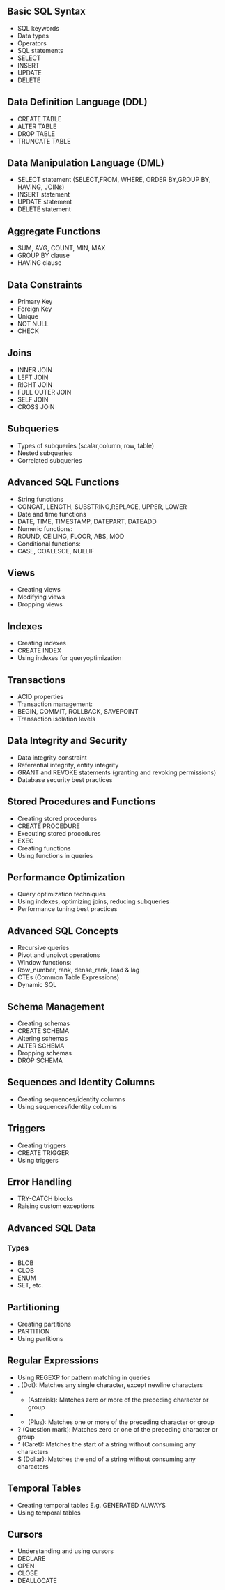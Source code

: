 
## Basic SQL Syntax
- SQL keywords
- Data types
- Operators
- SQL statements
- SELECT
- INSERT
- UPDATE
- DELETE

## Data Definition Language (DDL)
- CREATE TABLE
- ALTER TABLE
- DROP TABLE
- TRUNCATE TABLE

## Data Manipulation Language (DML)
- SELECT statement (SELECT,FROM, WHERE, ORDER BY,GROUP BY, HAVING, JOINs)
- INSERT statement
- UPDATE statement
- DELETE statement

## Aggregate Functions
- SUM, AVG, COUNT, MIN, MAX
- GROUP BY clause
- HAVING clause

## Data Constraints
- Primary Key
- Foreign Key
- Unique
- NOT NULL
- CHECK

## Joins
- INNER JOIN
- LEFT JOIN
- RIGHT JOIN
- FULL OUTER JOIN
- SELF JOIN
- CROSS JOIN

## Subqueries
- Types of subqueries (scalar,column, row, table)
- Nested subqueries
- Correlated subqueries

## Advanced SQL Functions
- String functions
- CONCAT, LENGTH, SUBSTRING,REPLACE, UPPER, LOWER
- Date and time functions
- DATE, TIME, TIMESTAMP, DATEPART, DATEADD
- Numeric functions:
- ROUND, CEILING, FLOOR, ABS, MOD
- Conditional functions:
- CASE, COALESCE, NULLIF

## Views
- Creating views
- Modifying views
- Dropping views

## Indexes
- Creating indexes
- CREATE INDEX
- Using indexes for queryoptimization

## Transactions
- ACID properties
- Transaction management:
- BEGIN, COMMIT, ROLLBACK, SAVEPOINT
- Transaction isolation levels

## Data Integrity and Security
- Data integrity constraint
- Referential integrity, entity integrity
- GRANT and REVOKE statements (granting and revoking permissions)
- Database security best practices

## Stored Procedures and Functions
- Creating stored procedures
- CREATE PROCEDURE
- Executing stored procedures
- EXEC
- Creating functions
- Using functions in queries

## Performance Optimization
- Query optimization techniques
- Using indexes, optimizing joins, reducing subqueries
- Performance tuning best practices

## Advanced SQL Concepts
- Recursive queries
- Pivot and unpivot operations
- Window functions:
- Row_number, rank, dense_rank, lead & lag
- CTEs (Common Table Expressions)
- Dynamic SQL

## Schema Management
- Creating schemas
- CREATE SCHEMA
- Altering schemas
- ALTER SCHEMA
- Dropping schemas
- DROP SCHEMA

## Sequences and Identity Columns
- Creating sequences/identity columns
- Using sequences/identity columns

## Triggers
- Creating triggers
- CREATE TRIGGER
- Using triggers

## Error Handling
- TRY-CATCH blocks
- Raising custom exceptions

## Advanced SQL Data
### Types
- BLOB
- CLOB
- ENUM
- SET, etc.

## Partitioning
- Creating partitions
- PARTITION
- Using partitions

## Regular Expressions
- Using REGEXP for pattern matching in queries
- . (Dot): Matches any single character, except newline characters
- * (Asterisk): Matches zero or more of the preceding character or group
- + (Plus): Matches one or more of the preceding character or group
- ? (Question mark): Matches zero or one of the preceding character or group
- ^ (Caret): Matches the start of a string without consuming any characters
- $ (Dollar): Matches the end of a string without consuming any characters

## Temporal Tables
- Creating temporal tables
  E.g. GENERATED ALWAYS
- Using temporal tables

## Cursors
- Understanding and using cursors
- DECLARE
- OPEN
- CLOSE
- DEALLOCATE
